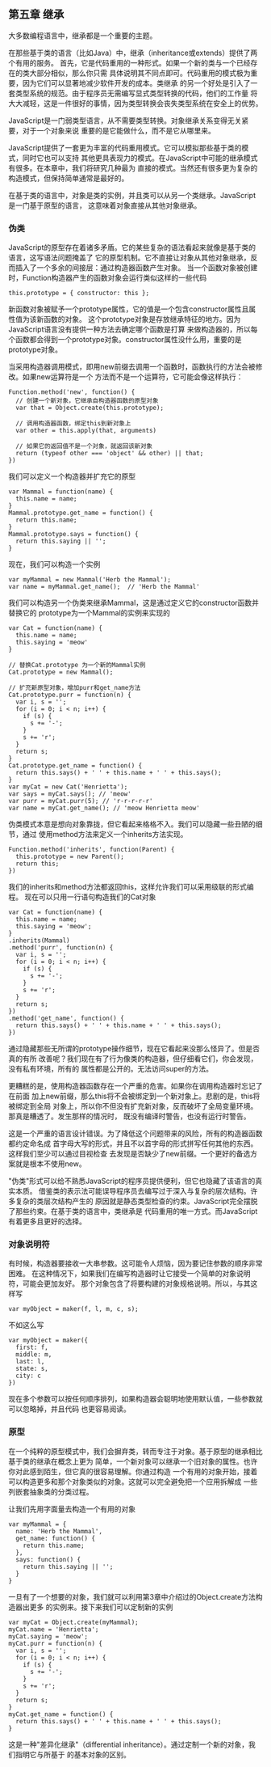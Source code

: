 
## 第五章 继承

大多数编程语言中，继承都是一个重要的主题。

在那些基于类的语言（比如Java）中，继承（inheritance或extends）提供了两个有用的服务。
首先，它是代码重用的一种形式。如果一个新的类与一个已经存在的类大部分相似，那么你只需
具体说明其不同点即可。代码重用的模式极为重要，因为它们可以显著地减少软件开发的成本。类继承
的另一个好处是引入了一套类型系统的规范。由于程序员无需编写显式类型转换的代码，他们的工作量
将大大减轻，这是一件很好的事情，因为类型转换会丧失类型系统在安全上的优势。

JavaScript是一门弱类型语言，从不需要类型转换。对象继承关系变得无关紧要，对于一个对象来说
重要的是它能做什么，而不是它从哪里来。

JavaScript提供了一套更为丰富的代码重用模式。它可以模拟那些基于类的模式，同时它也可以支持
其他更具表现力的模式。在JavaScript中可能的继承模式有很多。在本章中，我们将研究几种最为
直接的模式。当然还有很多更为复杂的构造模式，但保持简单通常是最好的。

在基于类的语言中，对象是类的实例，并且类可以从另一个类继承。JavaScript是一门基于原型的语言，
这意味着对象直接从其他对象继承。

### 伪类

JavaScript的原型存在着诸多矛盾。它的某些复杂的语法看起来就像是基于类的语言，这写语法问题掩盖了
它的原型机制。它不直接让对象从其他对象继承，反而插入了一个多余的间接层：通过构造器函数产生对象。
当一个函数对象被创建时，Function构造器产生的函数对象会运行类似这样的一些代码
```
this.prototype = { constructor: this };
```
新函数对象被赋予一个prototype属性，它的值是一个包含constructor属性且属性值为该新函数的对象。
这个prototype对象是存放继承特征的地方。因为JavaScript语言没有提供一种方法去确定哪个函数是打算
来做构造器的，所以每个函数都会得到一个prototype对象。constructor属性没什么用，重要的是
prototype对象。

当采用构造器调用模式，即用new前缀去调用一个函数时，函数执行的方法会被修改。如果new运算符是一个
方法而不是一个运算符，它可能会像这样执行：
```
Function.method('new', function() {
  // 创建一个新对象，它继承自构造器函数的原型对象
  var that = Object.create(this.prototype);

  // 调用构造器函数，绑定this到新对象上
  var other = this.apply(that, arguments)

  // 如果它的返回值不是一个对象，就返回该新对象
  return (typeof other === 'object' && other) || that;
})
```

我们可以定义一个构造器并扩充它的原型
```
var Mammal = function(name) {
  this.name = name;
}
Mammal.prototype.get_name = function() {
  return this.name;
}
Mammal.prototype.says = function() {
  return this.saying || '';
}
```
现在，我们可以构造一个实例
```
var myMammal = new Mammal('Herb the Mammal');
var name = myMammal.get_name();  // 'Herb the Mammal'
```

我们可以构造另一个伪类来继承Mammal，这是通过定义它的constructor函数并替换它的
prototype为一个Mammal的实例来实现的
```
var Cat = function(name) {
  this.name = name;
  this.saying = 'meow'
}

// 替换Cat.prototype 为一个新的Mammal实例
Cat.prototype = new Mammal();

// 扩充新原型对象，增加purr和get_name方法
Cat.prototype.purr = function(n) {
  var i, s = '';
  for (i = 0; i < n; i++) {
    if (s) {
      s += '-';
    }
    s += 'r';
  }
  return s;
}
Cat.prototype.get_name = function() {
  return this.says() + ' ' + this.name + ' ' + this.says();
}
var myCat = new Cat('Henrietta');
var says = myCat.says(); // 'meow'
var purr = myCat.purr(5); // 'r-r-r-r-r'
var name = myCat.get_name(); // 'meow Henrietta meow'
```

伪类模式本意是想向对象靠拢，但它看起来格格不入。我们可以隐藏一些丑陋的细节，通过
使用method方法来定义一个inherits方法实现。
```
Function.method('inherits', function(Parent) {
  this.prototype = new Parent();
  return this;
})
```
我们的inherits和method方法都返回this，这样允许我们可以采用级联的形式编程。
现在可以只用一行语句构造我们的Cat对象
```
var Cat = function(name) {
  this.name = name;
  this.saying = 'meow';
}
.inherits(Mammal)
.method('purr', function(n) {
  var i, s = '';
  for (i = 0; i < n; i++) {
    if (s) {
      s += '-';
    }
    s += 'r';
  }
  return s;
})
.method('get_name', function() {
  return this.says() + ' ' + this.name + ' ' + this.says();
})
```

通过隐藏那些无所谓的prototype操作细节，现在它看起来没那么怪异了。但是否真的有所
改善呢？我们现在有了行为像类的构造器，但仔细看它们，你会发现，没有私有环境，所有的
属性都是公开的。无法访问super的方法。

更糟糕的是，使用构造器函数存在一个严重的危害。如果你在调用构造器时忘记了在前面
加上new前缀，那么this将不会被绑定到一个新对象上。悲剧的是，this将被绑定到全局
对象上，所以你不但没有扩充新对象，反而破坏了全局变量环境。那真是糟透了。发生那样的情况时，
既没有编译时警告，也没有运行时警告。

这是一个严重的语言设计错误。为了降低这个问题带来的风险，所有的构造器函数都约定命名成
首字母大写的形式，并且不以首字母的形式拼写任何其他的东西。这样我们至少可以通过目视检查
去发现是否缺少了new前缀。一个更好的备选方案就是根本不使用new。

"伪类"形式可以给不熟悉JavaScript的程序员提供便利，但它也隐藏了该语言的真实本质。
借鉴类的表示法可能误导程序员去编写过于深入与复杂的层次结构。许多复杂的类层次结构产生的
原因就是静态类型检查的约束。JavaScript完全摆脱了那些约束。在基于类的语言中，类继承是
代码重用的唯一方式。而JavaScript有着更多且更好的选择。

### 对象说明符

有时候，构造器要接收一大串参数。这可能令人烦恼，因为要记住参数的顺序非常困难。
在这种情况下，如果我们在编写构造器时让它接受一个简单的对象说明符，可能会更加友好。
那个对象包含了将要构建的对象规格说明。所以，与其这样写
```
var myObject = maker(f, l, m, c, s);
```
不如这么写
```
var myObject = maker({
  first: f,
  middle: m,
  last: l,
  state: s,
  city: c
})
```
现在多个参数可以按任何顺序排列，如果构造器会聪明地使用默认值，一些参数就可以忽略掉，并且代码
也更容易阅读。

### 原型

在一个纯粹的原型模式中，我们会摒弃类，转而专注于对象。基于原型的继承相比基于类的继承在概念上更为
简单，一个新对象可以继承一个旧对象的属性。也许你对此感到陌生，但它真的很容易理解。你通过构造
一个有用的对象开始，接着可以构造更多和那个对象类似的对象。这就可以完全避免把一个应用拆解成
一些列嵌套抽象类的分类过程。

让我们先用字面量去构造一个有用的对象
```
var myMammal = {
  name: 'Herb the Mammal',
  get_name: function() {
    return this.name;
  },
  says: function() {
    return this.saying || '';
  }
}
```
一旦有了一个想要的对象，我们就可以利用第3章中介绍过的Object.create方法构造器出更多
的实例来。接下来我们可以定制新的实例
```
var myCat = Object.create(myMammal);
myCat.name = 'Henrietta';
myCat.saying = 'meow';
myCat.purr = function(n) {
  var i, s = '';
  for (i = 0; i < n; i++) {
    if (s) {
      s += '-';
    }
    s += 'r';
  }
  return s;
}
myCat.get_name = function() {
  return this.says() + ' ' + this.name + ' ' + this.says();
}
```
这是一种"差异化继承"（differential inheritance）。通过定制一个新的对象，我们指明它与所基于
的基本对象的区别。


